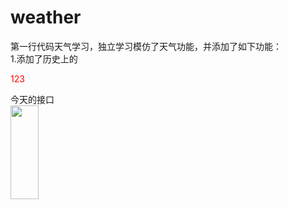# weather
第一行代码天气学习，独立学习模仿了天气功能，并添加了如下功能：<br/>
1.添加了历史上的<p style="color:red;">123</p>今天的接口<br/>
<img style="width:30%;height:150px;" src="http://aac2de1f8d056ce157ca.test.upcdn.net/apicloud/2b4a90b659331fe59c8fa846f628c7f2.jpg"/>

